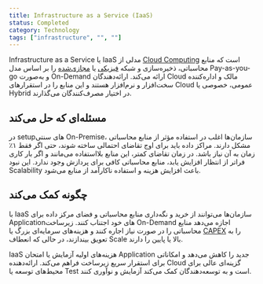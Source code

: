 ```yaml
---
title: Infrastructure as a Service (IaaS)
status: Completed
category: Technology
tags: ["infrastructure", "", ""]
---
```


Infrastructure as a Service یا IaaS مدلی از [Cloud Computing](/cloud-computing/) است که منابع محاسباتی، ذخیره‌سازی و شبکه [فیزیکی](/bare-metal-machine/) یا [مجازی‌شده](/virtualization/) را بر اساس مدل Pay-as-you-go و به‌صورت On-Demand ارائه می‌کند. ارائه‌دهندگان Cloud مالک و اداره‌کننده سخت‌افزار و نرم‌افزار هستند و این منابع را در استقرارهای Cloud عمومی، خصوصی یا Hybrid در اختیار مصرف‌کنندگان می‌گذارند.

## مسئله‌ای که حل می‌کند

در setupهای سنتی On-Premise، سازمان‌ها اغلب در استفاده مؤثر از منابع محاسباتی مشکل دارند. مراکز داده باید برای اوج تقاضای احتمالی ساخته شوند، حتی اگر فقط ۱٪ زمان به آن نیاز باشد. در زمان تقاضای کمتر، این منابع بلااستفاده می‌مانند و اگر بار کاری فراتر از انتظار افزایش یابد، منابع محاسباتی کافی برای پردازش وجود ندارد. این نبود Scalability باعث افزایش هزینه و استفاده ناکارآمد از منابع می‌شود.

## چگونه کمک می‌کند

با IaaS سازمان‌ها می‌توانند از خرید و نگه‌داری منابع محاسباتی و فضای مرکز داده برای Applicationهای خود اجتناب کنند. زیرساخت On-Demand اجازه می‌دهد منابع محاسباتی را در صورت نیاز اجاره کنند و هزینه‌های سرمایه‌ای بزرگ یا [CAPEX](https://en.wikipedia.org/wiki/Capital_expenditure) را به تعویق بیندازند، در حالی که انعطاف Scale بالا یا پایین را دارند.

IaaS هزینه‌های اولیه آزمایش یا امتحان Application جدید را کاهش می‌دهد و امکاناتی برای استقرار سریع زیرساخت فراهم می‌کند. ارائه‌دهنده Cloud گزینه‌ای عالی برای محیط‌های توسعه یا Test است و به توسعه‌دهندگان کمک می‌کند آزمایش و نوآوری کنند.
